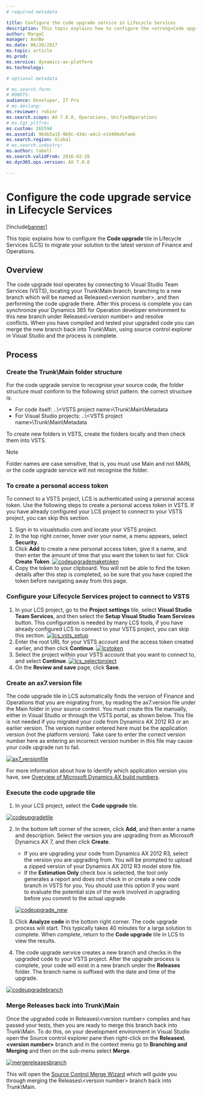 ```yaml
---
# required metadata

title: Configure the code upgrade service in Lifecycle Services
description: This topic explains how to configure the <strong>Code upgrade </strong>tile in Lifecycle Services (LCS) to migrate your solution to the latest version of Finance and Operations.
author: MargoC
manager: AnnBe
ms.date: 06/20/2017
ms.topic: article
ms.prod: 
ms.service: dynamics-ax-platform
ms.technology: 

# optional metadata

# ms.search.form: 
# ROBOTS: 
audience: Developer, IT Pro
# ms.devlang: 
ms.reviewer: robinr
ms.search.scope: AX 7.0.0, Operations, UnifiedOperations
# ms.tgt_pltfrm: 
ms.custom: 265594
ms.assetid: 964b5a15-9b9c-434c-a4c2-e14406ebfaeb
ms.search.region: Global
# ms.search.industry: 
ms.author: tabell
ms.search.validFrom: 2016-02-28
ms.dyn365.ops.version: AX 7.0.0

---
```


# Configure the code upgrade service in Lifecycle Services

[!include[banner](../includes/banner.md)]


This topic explains how to configure the <strong>Code upgrade </strong>tile in Lifecycle Services (LCS) to migrate your solution to the latest version of Finance and Operations.

Overview
--------

The code upgrade tool operates by connecting to Visual Studio Team Services (VSTS), locating your Trunk\\Main branch, branching to a new branch which will be named as Releases\\\<version number\>, and then performing the code upgrade there. After this process is complete you can synchronize your Dynamics 365 for Operation developer environment to this new branch under Releases\\\<version number\> and resolve conflicts. When you have compiled and tested your upgraded code you can merge the new branch back into Trunk\\Main, using source control explorer in Visual Studio and the process is complete.

## Process
### Create the Trunk\\Main folder structure

For the code upgrade service to recognise your source code, the folder structure must conform to the following strict pattern.  the correct structure is: 
 - For code itself: ..\\\<VSTS project name>\\Trunk\\Main\\Metadata
 - For Visual Studio projects: ..\\\<VSTS project name>\\Trunk\\Main\\Metadata
 
 To create new folders in VSTS, create the folders locally and then check them into VSTS.
 
 > [!NOTE]
 > Folder names are case sensitive, that is, you must use Main and not MAIN, or the code upgrade service will not recognise the folder. 

### To create a personal access token

To connect to a VSTS project, LCS is authenticated using a personal access token. Use the following steps to create a personal access token in VSTS. If you have already configured your LCS project to connect to your VSTS project, you can skip this section.

1.  Sign in to visualstudio.com and locate your VSTS project.
2.  In the top right corner, hover over your name, a menu appears, select **Security**.
3.  Click **Add** to create a new personal access token, give it a name, and then enter the amount of time that you want the token to last for. Click **Create Token**. 
[![codeupgrademaketoken](./media/codeupgrademaketoken.png)](./media/codeupgrademaketoken.png)
4.  Copy the token to your clipboard. You will not be able to find the token details after this step is completed, so be sure that you have copied the token before navigating away from this page.

### Configure your Lifecycle Services project to connect to VSTS

1.  In your LCS project, go to the **Project settings** tile, select **Visual Studio Team Services**, and then select the **Setup Visual Studio Team Services** button. This configuration is needed by many LCS tools, if you have already configured LCS to connect to your VSTS project, you can skip this section. 
[![lcs\_vsts\_setup](./media/lcs_vsts_setup.png)](./media/lcs_vsts_setup.png)
2.  Enter the root URL for your VSTS account and the access token created earlier, and then click **Continue**.
[![lcstoken](./media/lcstoken.png)](./media/lcstoken.png)
3.  Select the project within your VSTS account that you want to connect to, and select **Continue**. 
[![lcs\_selectproject](./media/lcs_selectproject.png)](./media/lcs_selectproject.png)
4.  On the **Review and save** page, click **Save**.

### Create an ax7.version file

The code upgrade tile in LCS automatically finds the version of Finance and Operations that you are migrating from, by reading the ax7.version file under the Main folder in your source control. You must create this file manually, either in Visual Studio or through the VSTS portal, as shown below. This file is not needed if you migrated your code from Dynamics AX 2012 R3 or an earlier version. The version number entered here must be the application version (not the platform version). Take care to enter the correct version number here as entering an incorrect version number in this file may cause your code upgrade run to fail.

[![ax7\_versionfile](./media/ax7_versionfile.png)](./media/ax7_versionfile.png) 

For more information about how to identify which application version you have, see [Overview of Microsoft Dynamics AX build numbers](https://blogs.msdn.microsoft.com/axsupport/2012/03/29/overview-of-microsoft-dynamics-ax-build-numbers/).

### Execute the code upgrade tile

1.  In your LCS project, select the **Code upgrade** tile. 

[![codeupgradetile](./media/codeupgradetile.png)](./media/codeupgradetile.png)

2.  In the bottom left corner of the screen, click **Add**, and then enter a name and description. Select the version you are upgrading from as Microsoft Dynamics AX 7, and then click **Create**.
    -   If you are upgrading your code from Dynamics AX 2012 R3, select the version you are upgrading from. You will be prompted to upload a zipped version of your Dynamics AX 2012 R3 model store file.
    -   If the **Estimation Only** check box is selected, the tool only generates a report and does not check in or create a new code branch in VSTS for you. You should use this option if you want to evaluate the potential size of the work involved in upgrading before you commit to the actual upgrade.

    [![codeupgrade\_new](./media/codeupgrade_new.png)](./media/codeupgrade_new.png)
3.  Click **Analyze code** in the bottom right corner. The code upgrade process will start. This typically takes 40 minutes for a large solution to complete. When complete, return to the **Code upgrade** tile in LCS to view the results.
4.  The code upgrade service creates a new branch and checks in the upgraded code to your VSTS project. After the upgrade process is complete, your code will exist in a new branch under the **Releases** folder. The branch name is suffixed with the date and time of the upgrade. 

[![codeupgradebranch](./media/codeupgradebranch-300x192.png)](./media/codeupgradebranch.png)


### Merge Releases back into Trunk\\Main

Once the upgraded code in Releases\\\<version number\> compiles and has passed your tests, then you are ready to merge this branch back into Trunk\\Main. To do this, on your development environment in Visual Studio open the Source control explorer pane then right-click on the **Releases\\\<version number\>** branch and in the context menu go to **Branching and Merging** and then on the sub-menu select **Merge**.

[![mergereleasesbranch](./media/MergeReleasesBranch.PNG)](./media/MergeReleasesBranch.PNG)

This will open the [Source Control Merge Wizard](https://www.visualstudio.com/en-us/docs/tfvc/merge-folders-files#sourcecontrolwizard) which will guide you through merging the Releases\\\<version number\> branch back into Trunk\\Main. 

